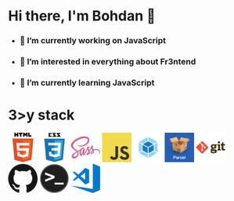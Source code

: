 <h1> Hi there, I'm Bohdan 👋 </h1>
<ul>
  <li> <h3>🔭 I’m currently working <b> on JavaScript</h3> </b> </li>
  <li> <h3>👀 I’m interested in  <b> everything about Fr3ntend</h3> </b> </li>
  <li> <h3>🌱 I’m currently learning  <b> JavaScript</h3> </b> </li>
</ul>

<h1>3>y stack </h1>

<div>
  <img class="image" src="html.png" width="60" height="60"> 
  <img src="css.png" width="60" height="60"> 
  <img src="sass.png" width="60" height="60"> 
  <img src="javascript.png" width="60" height="60">
  <img src="webpack.png" width="60" height="60">
  <img src="parcel.png" width="60" height="60">
  <img src="git.png" width="60" height="60">
  <img src="github.png" width="60" height="60">
  <img src="terminal.png" width="60" height="60">
  <img src="visual-studio-code.png" width="60" height="60">
</div>
